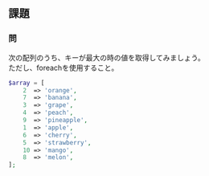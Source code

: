 ## 課題
### 問
次の配列のうち、キーが最大の時の値を取得してみましょう。  
ただし、foreachを使用すること。

```php
$array = [
    2  => 'orange',
    7  => 'banana',
    3  => 'grape',
    4  => 'peach',
    9  => 'pineapple',
    1  => 'apple',
    6  => 'cherry',
    5  => 'strawberry',
    10 => 'mango',
    8  => 'melon',
];
```
